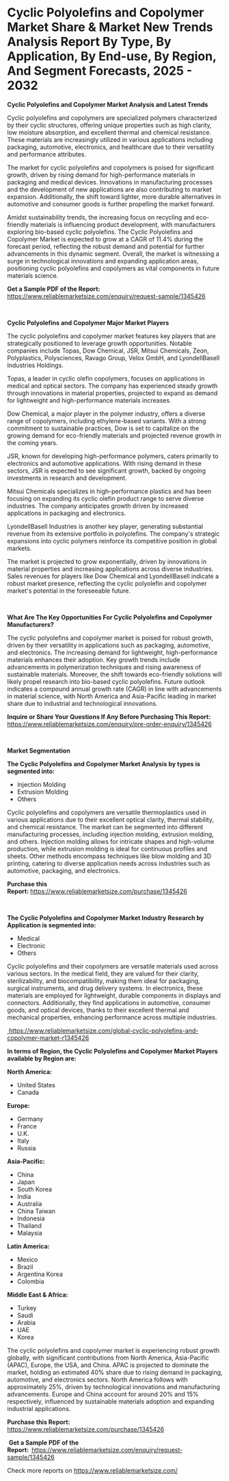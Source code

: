 <p><h1>Cyclic Polyolefins and Copolymer Market Share & Market New Trends Analysis Report By Type, By Application, By End-use, By Region, And Segment Forecasts, 2025 - 2032</h1></p><p><strong>Cyclic Polyolefins and Copolymer Market Analysis and Latest Trends</strong></p>
<p><p>Cyclic polyolefins and copolymers are specialized polymers characterized by their cyclic structures, offering unique properties such as high clarity, low moisture absorption, and excellent thermal and chemical resistance. These materials are increasingly utilized in various applications including packaging, automotive, electronics, and healthcare due to their versatility and performance attributes. </p><p>The market for cyclic polyolefins and copolymers is poised for significant growth, driven by rising demand for high-performance materials in packaging and medical devices. Innovations in manufacturing processes and the development of new applications are also contributing to market expansion. Additionally, the shift toward lighter, more durable alternatives in automotive and consumer goods is further propelling the market forward.</p><p>Amidst sustainability trends, the increasing focus on recycling and eco-friendly materials is influencing product development, with manufacturers exploring bio-based cyclic polyolefins. The Cyclic Polyolefins and Copolymer Market is expected to grow at a CAGR of 11.4% during the forecast period, reflecting the robust demand and potential for further advancements in this dynamic segment. Overall, the market is witnessing a surge in technological innovations and expanding application areas, positioning cyclic polyolefins and copolymers as vital components in future materials science.</p></p>
<p><strong>Get a Sample PDF of the Report:&nbsp;</strong> <a href="https://www.reliablemarketsize.com/enquiry/request-sample/1345426?utm_campaign=3199&utm_medium=2&utm_source=Github&utm_content=ia&utm_term=03042025&utm_id=cyclic-polyolefins-and-copolymer">https://www.reliablemarketsize.com/enquiry/request-sample/1345426</a></p>
<p>&nbsp;</p>
<p><strong>Cyclic Polyolefins and Copolymer Major Market Players</strong></p>
<p><p>The cyclic polyolefins and copolymer market features key players that are strategically positioned to leverage growth opportunities. Notable companies include Topas, Dow Chemical, JSR, Mitsui Chemicals, Zeon, Polyplastics, Polysciences, Ravago Group, Velox GmbH, and LyondellBasell Industries Holdings.</p><p>Topas, a leader in cyclic olefin copolymers, focuses on applications in medical and optical sectors. The company has experienced steady growth through innovations in material properties, projected to expand as demand for lightweight and high-performance materials increases. </p><p>Dow Chemical, a major player in the polymer industry, offers a diverse range of copolymers, including ethylene-based variants. With a strong commitment to sustainable practices, Dow is set to capitalize on the growing demand for eco-friendly materials and projected revenue growth in the coming years.</p><p>JSR, known for developing high-performance polymers, caters primarily to electronics and automotive applications. With rising demand in these sectors, JSR is expected to see significant growth, backed by ongoing investments in research and development.</p><p>Mitsui Chemicals specializes in high-performance plastics and has been focusing on expanding its cyclic olefin product range to serve diverse industries. The company anticipates growth driven by increased applications in packaging and electronics.</p><p>LyondellBasell Industries is another key player, generating substantial revenue from its extensive portfolio in polyolefins. The company's strategic expansions into cyclic polymers reinforce its competitive position in global markets.</p><p>The market is projected to grow exponentially, driven by innovations in material properties and increasing applications across diverse industries. Sales revenues for players like Dow Chemical and LyondellBasell indicate a robust market presence, reflecting the cyclic polyolefin and copolymer market's potential in the foreseeable future.</p></p>
<p>&nbsp;</p>
<p><strong>What Are The Key Opportunities For Cyclic Polyolefins and Copolymer Manufacturers?</strong></p>
<p><p>The cyclic polyolefins and copolymer market is poised for robust growth, driven by their versatility in applications such as packaging, automotive, and electronics. The increasing demand for lightweight, high-performance materials enhances their adoption. Key growth trends include advancements in polymerization techniques and rising awareness of sustainable materials. Moreover, the shift towards eco-friendly solutions will likely propel research into bio-based cyclic polyolefins. Future outlook indicates a compound annual growth rate (CAGR) in line with advancements in material science, with North America and Asia-Pacific leading in market share due to industrial and technological innovations.</p></p>
<p><strong>Inquire or Share Your Questions If Any Before Purchasing This Report:</strong> <a href="https://www.reliablemarketsize.com/enquiry/pre-order-enquiry/1345426?utm_campaign=3199&utm_medium=2&utm_source=Github&utm_content=ia&utm_term=03042025&utm_id=cyclic-polyolefins-and-copolymer">https://www.reliablemarketsize.com/enquiry/pre-order-enquiry/1345426</a></p>
<p>&nbsp;</p>
<p><strong>Market Segmentation</strong></p>
<p><strong>The Cyclic Polyolefins and Copolymer Market Analysis by types is segmented into:</strong></p>
<p><ul><li>Injection Molding</li><li>Extrusion Molding</li><li>Others</li></ul></p>
<p><p>Cyclic polyolefins and copolymers are versatile thermoplastics used in various applications due to their excellent optical clarity, thermal stability, and chemical resistance. The market can be segmented into different manufacturing processes, including injection molding, extrusion molding, and others. Injection molding allows for intricate shapes and high-volume production, while extrusion molding is ideal for continuous profiles and sheets. Other methods encompass techniques like blow molding and 3D printing, catering to diverse application needs across industries such as automotive, packaging, and electronics.</p></p>
<p><strong>Purchase this Report:&nbsp;</strong><a href="https://www.reliablemarketsize.com/purchase/1345426?utm_campaign=3199&utm_medium=2&utm_source=Github&utm_content=ia&utm_term=03042025&utm_id=cyclic-polyolefins-and-copolymer">https://www.reliablemarketsize.com/purchase/1345426</a></p>
<p>&nbsp;</p>
<p><strong>The Cyclic Polyolefins and Copolymer Market Industry Research by Application is segmented into:</strong></p>
<p><ul><li>Medical</li><li>Electronic</li><li>Others</li></ul></p>
<p><p>Cyclic polyolefins and their copolymers are versatile materials used across various sectors. In the medical field, they are valued for their clarity, sterilizability, and biocompatibility, making them ideal for packaging, surgical instruments, and drug delivery systems. In electronics, these materials are employed for lightweight, durable components in displays and connectors. Additionally, they find applications in automotive, consumer goods, and optical devices, thanks to their excellent thermal and mechanical properties, enhancing performance across multiple industries.</p></p>
<p><a href="https://www.reliablemarketsize.com/global-cyclic-polyolefins-and-copolymer-market-r1345426?utm_campaign=3199&utm_medium=2&utm_source=Github&utm_content=ia&utm_term=03042025&utm_id=cyclic-polyolefins-and-copolymer">&nbsp;https://www.reliablemarketsize.com/global-cyclic-polyolefins-and-copolymer-market-r1345426</a></p>
<p><strong>In terms of Region, the Cyclic Polyolefins and Copolymer Market Players available by Region are:</strong></p>
<p>
    <p> <strong> North America: </strong>
        <ul>
            <li>United States</li>
            <li>Canada</li>
        </ul>
        </p> 
    <p> <strong> Europe: </strong>
        <ul>
            <li>Germany</li>
            <li>France</li>
            <li>U.K.</li>
            <li>Italy</li>
            <li>Russia</li>
        </ul>
        </p> 
    <p> <strong> Asia-Pacific: </strong>
        <ul>
            <li>China</li>
            <li>Japan</li>
            <li>South Korea</li>
            <li>India</li>
            <li>Australia</li>
            <li>China Taiwan</li>
            <li>Indonesia</li>
            <li>Thailand</li>
            <li>Malaysia</li>
        </ul>
        </p> 
    <p> <strong> Latin America: </strong>
        <ul>
            <li>Mexico</li>
            <li>Brazil</li>
            <li>Argentina Korea</li>
            <li>Colombia</li>
        </ul>
        </p> 
    <p> <strong> Middle East & Africa: </strong>
        <ul>
            <li>Turkey</li>
            <li>Saudi</li>
            <li>Arabia</li>
            <li>UAE</li>
            <li>Korea</li>
        </ul>
    </p>
    </p>
<p><p>The cyclic polyolefins and copolymer market is experiencing robust growth globally, with significant contributions from North America, Asia-Pacific (APAC), Europe, the USA, and China. APAC is projected to dominate the market, holding an estimated 40% share due to rising demand in packaging, automotive, and electronics sectors. North America follows with approximately 25%, driven by technological innovations and manufacturing advancements. Europe and China account for around 20% and 15% respectively, influenced by sustainable materials adoption and expanding industrial applications.</p></p>
<p><strong>Purchase this Report: </strong><a href="https://www.reliablemarketsize.com/purchase/1345426?utm_campaign=3199&utm_medium=2&utm_source=Github&utm_content=ia&utm_term=03042025&utm_id=cyclic-polyolefins-and-copolymer">https://www.reliablemarketsize.com/purchase/1345426</a></p>
<p>&nbsp;<strong>Get a Sample PDF of the Report:&nbsp;&nbsp;</strong><a href="https://www.reliablemarketsize.com/enquiry/request-sample/1345426?utm_campaign=3199&utm_medium=2&utm_source=Github&utm_content=ia&utm_term=03042025&utm_id=cyclic-polyolefins-and-copolymer">https://www.reliablemarketsize.com/enquiry/request-sample/1345426</a></p>
<p><strong></strong></p>
<p>Check more reports on <a href="https://www.reliablemarketsize.com/?utm_campaign=3199&utm_medium=2&utm_source=Github&utm_content=ia&utm_term=03042025&utm_id=cyclic-polyolefins-and-copolymer">https://www.reliablemarketsize.com/</a></p>